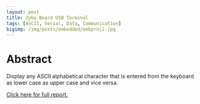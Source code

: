 ```yaml
---
layout: post
title: Zybo Board USB Terminal
tags: [ASCII, Serial, Data, Communication]
bigimg: /img/posts/embedded/embproj2.jpg
---
```


# Abstract
Display any ASCII alphabetical character that is entered from the keyboard as lower case as upper case and vice versa.

[Click here for full report.](
https://drive.google.com/open?id=1lE0nU362TQwBfxp1tFU1dPxkhDmyjxJP)
